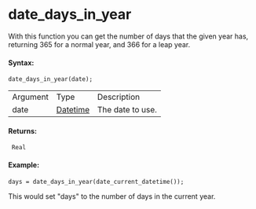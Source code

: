 # date_days_in_year

With this function you can get the number of days that the given year
has, returning 365 for a normal year, and 366 for a leap year.

#### Syntax:

``` gml
date_days_in_year(date);
```

|          |                                                                                                                         |                  |
|----------|-------------------------------------------------------------------------------------------------------------------------|------------------|
| Argument | Type                                                                                                                    | Description      |
| date     |  [Datetime](../../../../../GameMaker_Language/GML_Reference/Maths_And_Numbers/Date_And_Time/date_current_datetime)  | The date to use. |

#### Returns:

``` gml
 Real
```

#### Example:

``` gml
days = date_days_in_year(date_current_datetime());
```

This would set "days" to the number of days in the current year.
